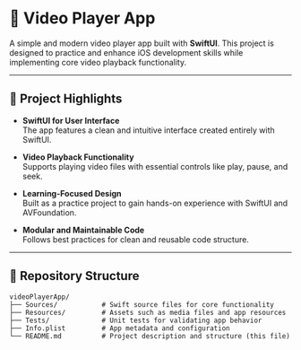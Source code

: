 # 🎥 Video Player App

A simple and modern video player app built with **SwiftUI**. This project is designed to practice and enhance iOS development skills while implementing core video playback functionality.

---

## 🌟 Project Highlights

- **SwiftUI for User Interface**  
  The app features a clean and intuitive interface created entirely with SwiftUI.

- **Video Playback Functionality**  
  Supports playing video files with essential controls like play, pause, and seek.

- **Learning-Focused Design**  
  Built as a practice project to gain hands-on experience with SwiftUI and AVFoundation.

- **Modular and Maintainable Code**  
  Follows best practices for clean and reusable code structure.

---

## 📂 Repository Structure

```plaintext
videoPlayerApp/
├── Sources/           # Swift source files for core functionality
├── Resources/         # Assets such as media files and app resources
├── Tests/             # Unit tests for validating app behavior
├── Info.plist         # App metadata and configuration
└── README.md          # Project description and structure (this file)
```
